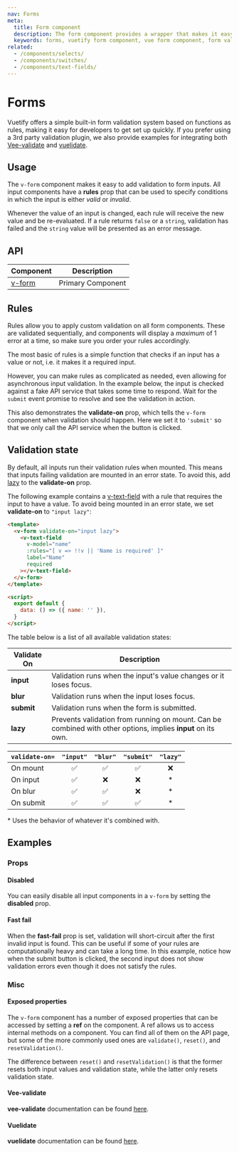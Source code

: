 ```yaml
---
nav: Forms
meta:
  title: Form component
  description: The form component provides a wrapper that makes it easy to process and control validation states of input components.
  keywords: forms, vuetify form component, vue form component, form validation
related:
  - /components/selects/
  - /components/switches/
  - /components/text-fields/
---
```


# Forms

Vuetify offers a simple built-in form validation system based on functions as rules, making it easy for developers to get set up quickly. If you prefer using a 3rd party validation plugin, we also provide examples for integrating both [Vee-validate](https://github.com/baianat/Vee-validate) and [vuelidate](https://github.com/vuelidate/vuelidate).

<promoted slug="vuemastery-forms" />

## Usage

The `v-form` component makes it easy to add validation to form inputs. All input components have a **rules** prop that can be used to specify conditions in which the input is either *valid* or *invalid*.

Whenever the value of an input is changed, each rule will receive the new value and be re-evaluated. If a rule returns `false` or a `string`, validation has failed and the `string` value will be presented as an error message.

<example file="v-form/usage" />

<entry />

## API

| Component | Description |
| - | - |
| [v-form](/api/v-form/) | Primary Component |

<api-inline hide-links />

## Rules

Rules allow you to apply custom validation on all form components. These are validated sequentially, and components will display a *maximum* of 1 error at a time, so make sure you order your rules accordingly.

The most basic of rules is a simple function that checks if an input has a value or not, i.e. it makes it a required input.

<example file="v-form/rules-required" />

However, you can make rules as complicated as needed, even allowing for asynchronous input validation. In the example below, the input is checked against a fake API service that takes some time to respond. Wait for the `submit` event promise to resolve and see the validation in action.

<example file="v-form/rules-async" />

This also demonstrates the **validate-on** prop, which tells the `v-form` component when validation should happen. Here we set it to `'submit'` so that we only call the API service when the button is clicked.

## Validation state

By default, all inputs run their validation rules when mounted. This means that inputs failing validation are mounted in an error state. To avoid this, add [lazy](/api/v-form/#props-lazy) to the **validate-on** prop.

The following example contains a [v-text-field](/components/text-fields/) with a rule that requires the input to have a value. To avoid being mounted in an error state, we set **validate-on** to `"input lazy"`:

```html
<template>
  <v-form validate-on="input lazy">
    <v-text-field
      v-model="name"
      :rules="[ v => !!v || 'Name is required' ]"
      label="Name"
      required
    ></v-text-field>
  </v-form>
</template>

<script>
  export default {
    data: () => ({ name: '' }),
  }
</script>
```

The table below is a list of all available validation states:

| Validate On | Description                                                                                                  |
|-------------|--------------------------------------------------------------------------------------------------------------|
| **input**   | Validation runs when the input's value changes or it loses focus.                                            |
| **blur**    | Validation runs when the input loses focus.                                                                  |
| **submit**  | Validation runs when the form is submitted.                                                                  |
| **lazy**    | Prevents validation from running on mount. Can be combined with other options, implies **input** on its own. |

| `validate-on=` | `"input"` | `"blur"` | `"submit"` | `"lazy"` |
|----------------|:---------:|:--------:|:----------:|:--------:|
| On mount       |     ✅     |    ✅     |     ✅      |    ❌     |
| On input       |     ✅     |    ❌     |     ❌      |    *     |
| On blur        |     ✅     |    ✅     |     ❌      |    *     |
| On submit      |     ✅     |    ✅     |     ✅      |    *     |

<p class="text-caption">* Uses the behavior of whatever it's combined with.</p>

## Examples

### Props

#### Disabled

You can easily disable all input components in a `v-form` by setting the **disabled** prop.

<example file="v-form/prop-disabled" />

#### Fast fail

When the **fast-fail** prop is set, validation will short-circuit after the first invalid input is found. This can be useful if some of your rules are computationally heavy and can take a long time. In this example, notice how when the submit button is clicked, the second input does not show validation errors even though it does not satisfy the rules.

<example file="v-form/prop-fast-fail" />

### Misc

#### Exposed properties

The `v-form` component has a number of exposed properties that can be accessed by setting a **ref** on the component. A ref allows us to access internal methods on a component. You can find all of them on the API page, but some of the more commonly used ones are `validate()`, `reset()`, and `resetValidation()`.

The difference between `reset()` and `resetValidation()` is that the former resets both input values and validation state, while the latter only resets validation state.

<example file="v-form/misc-exposed" />

#### Vee-validate

**vee-validate** documentation can be found [here](https://vee-validate.logaretm.com/v4/).

<example file="v-form/misc-vee-validate" />

#### Vuelidate

**vuelidate** documentation can be found [here](https://vuelidate-next.netlify.app/).

<example file="v-form/misc-vuelidate" />
